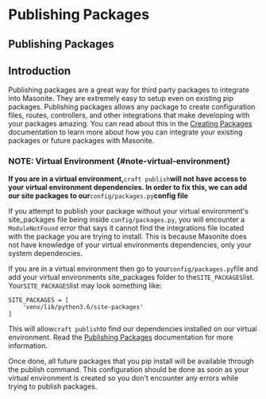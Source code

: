# Publishing Packages

## Publishing Packages

## Introduction

Publishing packages are a great way for third party packages to integrate into Masonite. They are extremely easy to setup even on existing pip packages. Publishing packages allows any package to create configuration files, routes, controllers, and other integrations that make developing with your packages amazing. You can read about this in the [Creating Packages](creating-packages.md) documentation to learn more about how you can integrate your existing packages or future packages with Masonite.

### NOTE: Virtual Environment {#note-virtual-environment}

**If you are in a virtual environment,**`craft publish`**will not have access to your virtual environment dependencies. In order to fix this, we can add our site packages to our**`config/packages.py`**config file**

If you attempt to publish your package without your virtual environment's site\_packages file being inside `config/packages.py`, you will encounter a `ModuleNotFound` error that says it cannot find the integrations file located with the package you are trying to install. This is because Masonite does not have knowledge of your virtual environments dependencies, only your system dependencies.

If you are in a virtual environment then go to your`config/packages.py`file and add your virtual environments site\_packages folder to the`SITE_PACKAGES`list. Your`SITE_PACKAGES`list may look something like:

```text
SITE_PACKAGES = [
    'venv/lib/python3.6/site-packages'
]
```

This will allow`craft publish`to find our dependencies installed on our virtual environment. Read the [Publishing Packages](publishing-packages.md) documentation for more information.

Once done, all future packages that you pip install will be available through the publish command. This configuration should be done as soon as your virtual environment is created so you don't encounter any errors while trying to publish packages.

